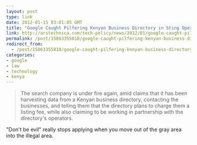```yaml
---
layout: post
type: link
date: 2012-01-15 03:01:05 GMT
title: "Google Caught Pilfering Kenyan Business Directory in Sting Operation"
link: http://arstechnica.com/tech-policy/news/2012/01/google-caught-pilfering-kenyan-business-directory-in-sting-operation.ars
permalink: /post/15863355818/google-caught-pilfering-kenyan-business-directory
redirect_from: 
  - /post/15863355818/google-caught-pilfering-kenyan-business-directory
categories:
- google
- law
- technology
- kenya
---
```

<blockquote>The search company is under fire again, amid claims that it has been harvesting data from a Kenyan business directory, contacting the businesses, and telling them that the directory plans to charge them a listing fee, while also claiming to be working in partnership with the directory's operators.</blockquote>
<p>"Don't be evil" really stops applying when you move out of the gray area into the illegal area.</p>